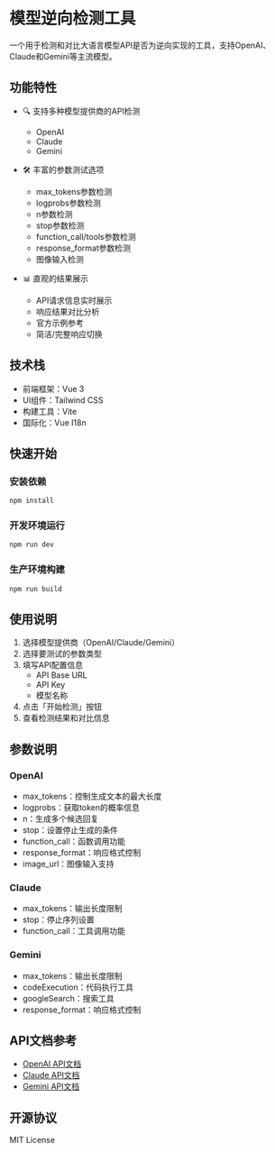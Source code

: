 # 模型逆向检测工具

一个用于检测和对比大语言模型API是否为逆向实现的工具，支持OpenAI、Claude和Gemini等主流模型。

## 功能特性

- 🔍 支持多种模型提供商的API检测
  - OpenAI
  - Claude
  - Gemini

- 🛠 丰富的参数测试选项
  - max_tokens参数检测
  - logprobs参数检测
  - n参数检测
  - stop参数检测
  - function_call/tools参数检测
  - response_format参数检测
  - 图像输入检测

- 📊 直观的结果展示
  - API请求信息实时展示
  - 响应结果对比分析
  - 官方示例参考
  - 简洁/完整响应切换

## 技术栈

- 前端框架：Vue 3
- UI组件：Tailwind CSS
- 构建工具：Vite
- 国际化：Vue I18n

## 快速开始

### 安装依赖

```bash
npm install
```

### 开发环境运行

```bash
npm run dev
```

### 生产环境构建

```bash
npm run build
```

## 使用说明

1. 选择模型提供商（OpenAI/Claude/Gemini）
2. 选择要测试的参数类型
3. 填写API配置信息
   - API Base URL
   - API Key
   - 模型名称
4. 点击「开始检测」按钮
5. 查看检测结果和对比信息

## 参数说明

### OpenAI
- max_tokens：控制生成文本的最大长度
- logprobs：获取token的概率信息
- n：生成多个候选回复
- stop：设置停止生成的条件
- function_call：函数调用功能
- response_format：响应格式控制
- image_url：图像输入支持

### Claude
- max_tokens：输出长度限制
- stop：停止序列设置
- function_call：工具调用功能

### Gemini
- max_tokens：输出长度限制
- codeExecution：代码执行工具
- googleSearch：搜索工具
- response_format：响应格式控制

## API文档参考

- [OpenAI API文档](https://platform.openai.com/docs/api-reference/chat)
- [Claude API文档](https://docs.anthropic.com/en/api/messages)
- [Gemini API文档](https://ai.google.dev/gemini-api/docs?hl=zh-cn)


## 开源协议

MIT License